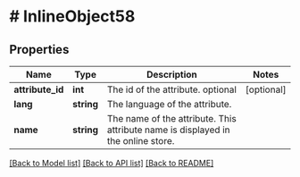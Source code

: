 # # InlineObject58

## Properties

Name | Type | Description | Notes
------------ | ------------- | ------------- | -------------
**attribute_id** | **int** | The id of the attribute. optional | [optional] 
**lang** | **string** | The language of the attribute. | 
**name** | **string** | The name of the attribute. This attribute name is displayed in the online store. | 

[[Back to Model list]](../../README.md#documentation-for-models) [[Back to API list]](../../README.md#documentation-for-api-endpoints) [[Back to README]](../../README.md)


